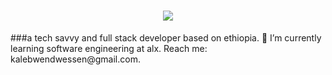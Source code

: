 <h1 align="center">
    <img src="https://readme-typing-svg.herokuapp.com/?font=Righteous&size=35&center=true&vCenter=true&width=500&height=70&duration=4000&lines=Hi+There!+👋;+I'm+kaleb+!;" />
</h1>
###a tech savvy and full stack developer based on ethiopia.
🌱 I’m currently learning software engineering at alx.
Reach me: kalebwendwessen@gmail.com.
